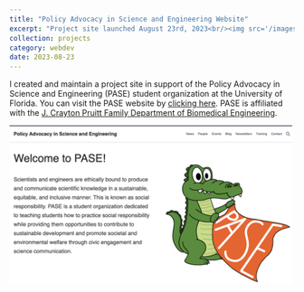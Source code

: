 ```yaml
---
title: "Policy Advocacy in Science and Engineering Website"
excerpt: "Project site launched August 23rd, 2023<br/><img src='/images/PASE.png' width=500>"
collection: projects
category: webdev
date: 2023-08-23
---
```


I created and maintain a project site in support of the Policy Advocacy in Science and Engineering (PASE) student organization at the University of Florida. You can visit the PASE website by [clicking here](https://gator-pase.netlify.app/). PASE is affiliated with the [J. Crayton Pruitt Family Department of Biomedical Engineering](https://www.bme.ufl.edu/).

<img src='/images/PASE.png' width=500>
